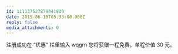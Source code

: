 ```yaml
---
id: 111137527879441830
date: 2015-06-16T05:33:00.000Z
reply: false
media_attachments: 0
---
```


注册成功在 “优惠” 栏里输入 wqgrn 您将获赠一程免费，单程价值 30 元。 ​​​​

